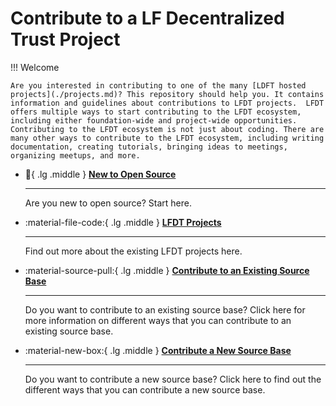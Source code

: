 [//]: # (SPDX-License-Identifier: CC-BY-4.0)

# Contribute to a LF Decentralized Trust Project

!!! Welcome

    Are you interested in contributing to one of the many [LDFT hosted projects](./projects.md)? This repository should help you. It contains information and guidelines about contributions to LFDT projects.  LFDT offers multiple ways to start contributing to the LFDT ecosystem, including either foundation-wide and project-wide opportunities.  Contributing to the LFDT ecosystem is not just about coding. There are many other ways to contribute to the LFDT ecosystem, including writing documentation, creating tutorials, bringing ideas to meetings, organizing meetups, and more.




<div class="grid cards" markdown>
    
- :beginner:{ .lg .middle } __[New to Open Source](./start.md)__

    ---

    Are you new to open source? Start here.

- :material-file-code:{ .lg .middle } __[LFDT Projects](./projects.md)__

    ---

    Find out more about the existing LFDT projects here.

- :material-source-pull:{ .lg .middle } __[Contribute to an Existing Source Base](./contribute-to-an-existing-source-base.md)__

    ---
    
    Do you want to contribute to an existing source base? Click here for more information on different ways that you can contribute to an existing source base.

- :material-new-box:{ .lg .middle } __[Contribute a New Source Base](./contribute-a-new-source-base.md)__

    ---

    Do you want to contribute a new source base? Click here to find out the different ways that you can contribute a new source base.

</div>
